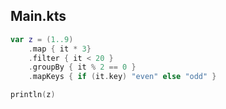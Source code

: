 ## Main.kts

```kotlin
var z = (1..9)
    .map { it * 3}
    .filter { it < 20 }
    .groupBy { it % 2 == 0 }
    .mapKeys { if (it.key) "even" else "odd" }

println(z)
```